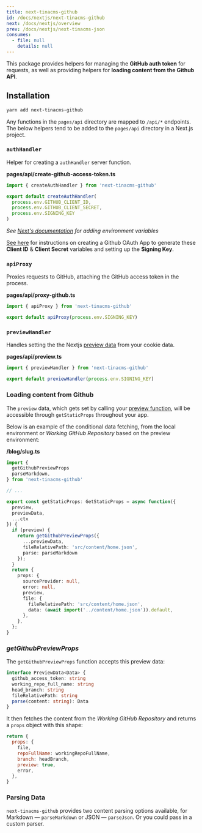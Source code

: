 ```yaml
---
title: next-tinacms-github
id: /docs/nextjs/next-tinacms-github
next: /docs/nextjs/overview
prev: /docs/nextjs/next-tinacms-json
consumes:
  - file: null
    details: null
---
```

This package provides helpers for managing the **GitHub auth token** for requests, as well as
providing helpers for **loading content from the Github API**.

## Installation

```bash
yarn add next-tinacms-github
```

Any functions in the `pages/api` directory are mapped to `/api/*` endpoints. The below helpers tend to be added to the `pages/api` directory in a Next.js project.

### `authHandler`

Helper for creating a `authHandler` server function.

**pages/api/create-github-access-token.ts**

```js
import { createAuthHandler } from 'next-tinacms-github'

export default createAuthHandler(
  process.env.GITHUB_CLIENT_ID,
  process.env.GITHUB_CLIENT_SECRET,
  process.env.SIGNING_KEY
)
```

_See [Next's documentation](https://nextjs.org/docs/api-reference/next.config.js/environment-variables) for adding environment variables_

[See here](https://tinacms.org/guides/nextjs/github-open-authoring/github-oauth-app) for instructions on creating a Github OAuth App to generate these **Client ID** & **Client Secret** variables and setting up the **Signing Key**.

### `apiProxy`

Proxies requests to GitHub, attaching the GitHub access token in the process.

**pages/api/proxy-github.ts**

```ts
import { apiProxy } from 'next-tinacms-github'

export default apiProxy(process.env.SIGNING_KEY)
```

### `previewHandler`

Handles setting the the Nextjs [preview data](https://nextjs.org/docs/advanced-features/preview-mode) from your cookie data.

**pages/api/preview.ts**

```ts
import { previewHandler } from 'next-tinacms-github'

export default previewHandler(process.env.SIGNING_KEY)
```

### Loading content from Github

The `preview` data, which gets set by calling your [preview function](#previewhandler), will be accessible through `getStaticProps` throughout your app.

Below is an example of the conditional data fetching, from the local environment or _Working GitHub Repository_ based on the preview environment:

**/blog/slug.ts**

```ts
import {
  getGithubPreviewProps
  parseMarkdown,
} from 'next-tinacms-github'

// ...

export const getStaticProps: GetStaticProps = async function({
  preview,
  previewData,
  ...ctx
}) {
  if (preview) {
    return getGithubPreviewProps({
      ...previewData,
      fileRelativePath: 'src/content/home.json',
      parse: parseMarkdown
    });
  }
  return {
    props: {
      sourceProvider: null,
      error: null,
      preview,
      file: {
        fileRelativePath: 'src/content/home.json',
        data: (await import('../content/home.json')).default,
      },
    },
  };
}
```

### _getGithubPreviewProps_

The `getGithubPreviewProps` function accepts this preview data:

```ts
interface PreviewData<Data> {
  github_access_token: string
  working_repo_full_name: string
  head_branch: string
  fileRelativePath: string
  parse(content: string): Data
}
```

It then fetches the content from the _Working GitHub Repository_ and returns a `props` object with this shape:

```js
return {
  props: {
    file,
    repoFullName: workingRepoFullName,
    branch: headBranch,
    preview: true,
    error,
  },
}
```

### Parsing Data

`next-tinacms-github` provides two content parsing options available, for Markdown — `parseMarkdown` or JSON — `parseJson`. Or you could pass in a custom parser.

<!-- TODO: add media store info >